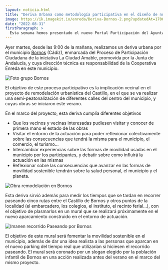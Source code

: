 ```yaml
---
layout: noticia.html
title: "Deriva Urbana como metodología participativa en el diseño de nuestras ciudades"
image: https://ik.imagekit.io/enreda/Deriva-Bornos-2.png?updatedAt=1700487613519
date: "2022-08-31"
firstParagraph: >
  Esta semana hemos presentado el nuevo Portal Participación del Ayuntamiento de Málaga en el que llevamos trabajando los últimos meses. El nuevo portal - disponible en portalparticipacion.malaga.eu - está basado en Consul.
---
```


Ayer martes, desde las 9:00 de la mañana, realizamos un deriva urbana por el municipio [Bornos](https://www.facebook.com/hashtag/bornos?__eep__=6&__cft__[0]=AZX2Vfx9TLQ4dXn0ntChmJroJ2_Y63t61V7kOVWYqX3PYC3ZOfwuDTj9FyPCfPMhIuXQ3H2KWTqKFya3ULqxr6050GKGfD5IOPHT-s_-2tG171Fa-ErdeJ8H3VLqloMdKwRsM10wA8YFD9IkutTKrorvZfOCmyxHUbdUHW18cJc-HQ&__tn__=*NK-R) (Cádiz), enmarcada del Proceso de Participación Ciudadana de la iniciativa La Ciudad Amable, promovida por la Junta de Andalucía, y cuya dirección técnica es responsabilidad de la Cooperativa Enreda en este municipio.

![Foto grupo Bornos](https://ik.imagekit.io/enreda/foto-bornos-1.jpg?updatedAt=1700487228844)

El objetivo de este proceso participativo es la implicación vecinal en el proyecto de remodelación urbanistica del Castillo, en el que se va realizar una semi-peatonalización de diferentes calles del centro del municipio, y cuyas obras se iniciaron este verano.

En el marco del proyecto, esta deriva cumplía diferentes objetivos 

* Que los vecinos y vecinas interesadas pudiesen visitar y conocer de primera mano el estado de las obras
* Visitar el entorno de la actuación para poder reflexionar colectivamente sobre las consecuencias que tendrá la misma para el municipio, el comercio, el turismo...
* Intercambiar experiencias sobre las formas de movilidad usadas en el municipio por los participantes, y debatir sobre como influirá la actuación en las mismas
* Reflexionar sobre las consecuencias que avanzar en las formas de movilidad sostenible tendrán sobre la salud personal, el municipio y el planeta.

![Obra remodelación en Bornos](https://ik.imagekit.io/enreda/obra-bornos.jpeg?updatedAt=1700487228634)

Esta deriva sirvió además para medir los tiempos que se tardan en recorrer paseando cinco rutas entre el Castillo de Bornos y otros puntos de la localidad (el embarcadero, los colegios, el instituto, el recinto ferial...), con el objetivo de plasmarlos en un mural que se realizará próximamente en el nuevo aparcamiento construido en el entorno de actuación.

![Imanen recorrido Paseando por Bornos](https://ik.imagekit.io/enreda/paseando-bornos.jpg?updatedAt=1700487228523)

El objetivo de este mural será fomentar la movilidad sostenible en el municipio, además de dar una idea realista a las personas que aparcan en el nuevo parking del tiempo real que utilizarían si hiciesen el recorrido paseando.  El mural será coronado por un slogan elegido por la población infantil de Bornos en una acción realizada antes del verano en el marco del mismo proyecto.